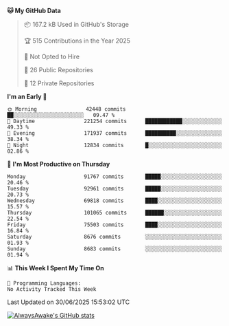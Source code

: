 <!--START_SECTION:waka-->
**🐱 My GitHub Data** 

> 📦 167.2 kB Used in GitHub's Storage 
 > 
> 🏆 515 Contributions in the Year 2025
 > 
> 🚫 Not Opted to Hire
 > 
> 📜 26 Public Repositories 
 > 
> 🔑 12 Private Repositories 
 > 
**I'm an Early 🐤** 

```text
🌞 Morning                42448 commits       ██░░░░░░░░░░░░░░░░░░░░░░░   09.47 % 
🌆 Daytime                221254 commits      ████████████░░░░░░░░░░░░░   49.33 % 
🌃 Evening                171937 commits      ██████████░░░░░░░░░░░░░░░   38.34 % 
🌙 Night                  12834 commits       █░░░░░░░░░░░░░░░░░░░░░░░░   02.86 % 
```
📅 **I'm Most Productive on Thursday** 

```text
Monday                   91767 commits       █████░░░░░░░░░░░░░░░░░░░░   20.46 % 
Tuesday                  92961 commits       █████░░░░░░░░░░░░░░░░░░░░   20.73 % 
Wednesday                69818 commits       ████░░░░░░░░░░░░░░░░░░░░░   15.57 % 
Thursday                 101065 commits      ██████░░░░░░░░░░░░░░░░░░░   22.54 % 
Friday                   75503 commits       ████░░░░░░░░░░░░░░░░░░░░░   16.84 % 
Saturday                 8676 commits        ░░░░░░░░░░░░░░░░░░░░░░░░░   01.93 % 
Sunday                   8683 commits        ░░░░░░░░░░░░░░░░░░░░░░░░░   01.94 % 
```


📊 **This Week I Spent My Time On** 

```text
💬 Programming Languages: 
No Activity Tracked This Week
```


 Last Updated on 30/06/2025 15:53:02 UTC
<!--END_SECTION:waka-->

[![AlwaysAwake's GitHub stats](https://github-readme-stats.vercel.app/api?username=AlwaysAwake&show_icons=true&theme=github_dark&count_private=true)](https://github.com/AlwaysAwake/AlwaysAwake)
